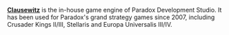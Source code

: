 [**Clausewitz**](https://en.wikipedia.org/wiki/Paradox_Development_Studio) is the in-house game engine of Paradox Development Studio. It has been used for Paradox's grand strategy games since 2007, including Crusader Kings II/III, Stellaris and Europa Universalis III/IV.